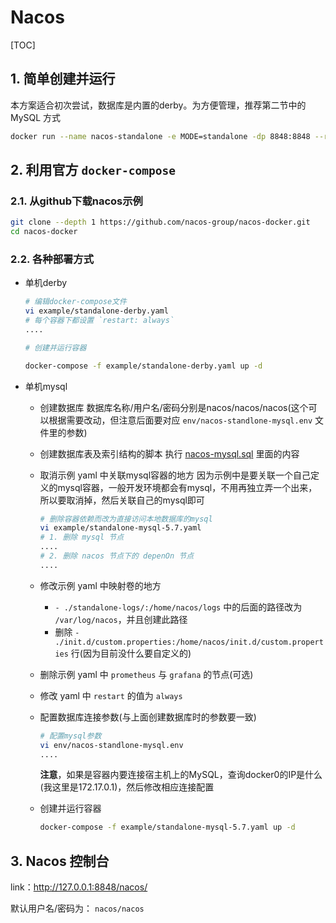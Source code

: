 # Nacos

[TOC]

## 1. 简单创建并运行

本方案适合初次尝试，数据库是内置的derby。为方便管理，推荐第二节中的 MySQL 方式

```sh
docker run --name nacos-standalone -e MODE=standalone -dp 8848:8848 --restart=always nacos/nacos-server:latest
```

## 2. 利用官方 `docker-compose`

### 2.1. 从github下载nacos示例

```sh
git clone --depth 1 https://github.com/nacos-group/nacos-docker.git
cd nacos-docker
```

### 2.2. 各种部署方式

- 单机derby

  ```sh
  # 编辑docker-compose文件
  vi example/standalone-derby.yaml
  # 每个容器下都设置 `restart: always`
  ....

  # 创建并运行容器

  docker-compose -f example/standalone-derby.yaml up -d
  ```

- 单机mysql
  - 创建数据库
    数据库名称/用户名/密码分别是nacos/nacos/nacos(这个可以根据需要改动，但注意后面要对应 `env/nacos-standlone-mysql.env` 文件里的参数)
  - 创建数据库表及索引结构的脚本
    执行 [nacos-mysql.sql](https://github.com/alibaba/nacos/blob/master/distribution/conf/nacos-mysql.sql) 里面的内容
  - 取消示例 yaml 中关联mysql容器的地方
    因为示例中是要关联一个自己定义的mysql容器，一般开发环境都会有mysql，不用再独立弄一个出来，所以要取消掉，然后关联自己的mysql即可

    ```sh
    # 删除容器依赖而改为直接访问本地数据库的mysql
    vi example/standalone-mysql-5.7.yaml
    # 1. 删除 mysql 节点
    ....
    # 2. 删除 nacos 节点下的 depenOn 节点
    ....
    ```
  
  - 修改示例 yaml 中映射卷的地方
    - `- ./standalone-logs/:/home/nacos/logs` 中的后面的路径改为 `/var/log/nacos`，并且创建此路径
    - 删除 `- ./init.d/custom.properties:/home/nacos/init.d/custom.properties` 行(因为目前没什么要自定义的)  
  - 删除示例 yaml 中 `prometheus` 与 `grafana` 的节点(可选)
  - 修改 yaml 中 `restart` 的值为 `always`
  - 配置数据库连接参数(与上面创建数据库时的参数要一致)

    ```sh
    # 配置mysql参数
    vi env/nacos-standlone-mysql.env
    ....
    ```

    **注意**，如果是容器内要连接宿主机上的MySQL，查询docker0的IP是什么(我这里是172.17.0.1)，然后修改相应连接配置
  - 创建并运行容器
  
    ```sh
    docker-compose -f example/standalone-mysql-5.7.yaml up -d
    ```

## 3. Nacos 控制台

link：<http://127.0.0.1:8848/nacos/>

默认用户名/密码为： `nacos/nacos`
